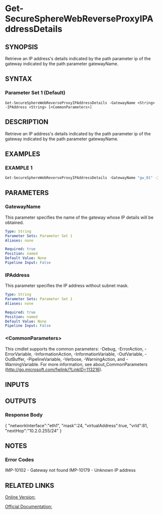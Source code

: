 ﻿# Get-SecureSphereWebReverseProxyIPAddressDetails

## SYNOPSIS
Retrieve an IP address's details indicated by the path parameter ip of the gateway indicated by the path parameter gatewayName.

## SYNTAX

### Parameter Set 1 (Default)
```
Get-SecureSphereWebReverseProxyIPAddressDetails -GatewayName <String> -IPAddress <String> [<CommonParameters>]
```

## DESCRIPTION
Retrieve an IP address's details indicated by the path parameter ip of the gateway indicated by the path parameter gatewayName.

## EXAMPLES

### EXAMPLE 1

```powershell
Get-SecureSphereWebReverseProxyIPAddressDetails -GatewayName "gw_01" -IPAddress "10.1.1.12"
```

## PARAMETERS

### GatewayName
This parameter specifies the name of the gateway whose IP details will be obtained.

```yaml
Type: String
Parameter Sets: Parameter Set 1
Aliases: none

Required: true
Position: named
Default Value: None
Pipeline Input: False
```

### IPAddress
This parameter specifies the IP address without subnet mask.

```yaml
Type: String
Parameter Sets: Parameter Set 1
Aliases: none

Required: true
Position: named
Default Value: None
Pipeline Input: False
```

### \<CommonParameters\>
This cmdlet supports the common parameters: -Debug, -ErrorAction, -ErrorVariable, -InformationAction, -InformationVariable, -OutVariable, -OutBuffer, -PipelineVariable, -Verbose, -WarningAction, and -WarningVariable. For more information, see about_CommonParameters (http://go.microsoft.com/fwlink/?LinkID=113216).

## INPUTS

## OUTPUTS

### Response Body
{
"networkInterface":"eth1",
"mask":24,
"virtualAddress":true,
"vrId":81,
"nextHop":"10.2.0.255/24"
}

## NOTES

### Error Codes
IMP-10102 - Gateway not found
IMP-10179 - Unknown IP address

## RELATED LINKS

[Online Version:](https://github.com/akshinmustafayev/SecureSpherePS/tree/master/Documentation)

[Official Documentation:](https://docs.imperva.com/bundle/v13.6-api-reference-guide/page/66821.htm)



